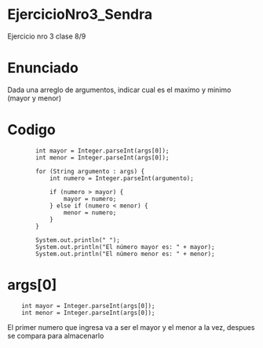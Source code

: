 # EjercicioNro3_Sendra
Ejercicio nro 3 clase 8/9

# Enunciado

Dada una arreglo de argumentos, indicar cual es el maximo y minimo (mayor y menor)

# Codigo

            int mayor = Integer.parseInt(args[0]);
            int menor = Integer.parseInt(args[0]);
    
            for (String argumento : args) {
                int numero = Integer.parseInt(argumento);
    
                if (numero > mayor) {
                    mayor = numero;
                } else if (numero < menor) {
                    menor = numero;
                }
            }
    
            System.out.println(" ");
            System.out.println("El número mayor es: " + mayor);
            System.out.println("El número menor es: " + menor);

# args[0]
        int mayor = Integer.parseInt(args[0]);
        int menor = Integer.parseInt(args[0]);

El primer numero que ingresa va a ser el mayor y el menor a la vez, despues se compara para almacenarlo
